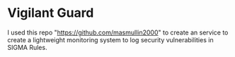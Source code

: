 # Vigilant Guard
I used this repo "https://github.com/masmullin2000" to create an service to create a lightweight monitoring system to log security vulnerabilities in SIGMA Rules.

